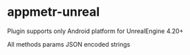 # appmetr-unreal

Plugin supports only Android platform for UnrealEngine 4.20+

All methods params JSON encoded strings